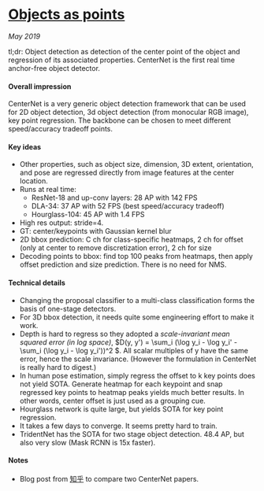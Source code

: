 # [Objects as points](https://arxiv.org/pdf/1904.07850.pdf)

_May 2019_

tl;dr: Object detection as detection of the center point of the object and regression of its associated properties. CenterNet is the first real time anchor-free object detector.

#### Overall impression
CenterNet is a very generic object detection framework that can be used for 2D object detection, 3d object detection (from monocular RGB image), key point regression. The backbone can be chosen to meet different speed/accuracy tradeoff points.

#### Key ideas
- Other properties, such as object size, dimension, 3D extent, orientation, and pose are regressed directly from image features at the center location.
- Runs at real time:
	- ResNet-18 and up-conv layers: 28 AP with 142 FPS
	- DLA-34: 37 AP with 52 FPS (best speed/accuracy tradeoff)
	- Hourglass-104: 45 AP with 1.4 FPS
- High res output: stride=4.
- GT: center/keypoints with Gaussian kernel blur
- 2D bbox prediction: C ch for class-specific heatmaps, 2 ch for offset (only at center to remove discretization error), 2 ch for size
- Decoding points to bbox: find top 100 peaks from heatmaps, then apply offset prediction and size prediction. There is no need for NMS. 

#### Technical details
- Changing the proposal classifier to a multi-class classification forms the basis of one-stage detectors.
- For 3D bbox detection, it needs quite some engineering effort to make it work.
- Depth is hard to regress so they adopted a *scale-invariant mean squared error (in log space)*, $D(y, y') = \sum_i (\log y_i - \log y_i' - \sum_i (\log y_i - \log y_i'))^2 $. All scalar multiples of y have the same error, hence the scale invariance. (However the formulation in CenterNet is really hard to digest.)
- In human pose estimation, simply regress the offset to k key points does not yield SOTA. Generate heatmap for each keypoint and snap regressed key points to heatmap peaks yields much better results. In other words, center offset is just used as a grouping cue. 
- Hourglass network is quite large, but yields SOTA for key point regression.
- It takes a few days to converge. It seems pretty hard to train. 
- TridentNet has the SOTA for two stage object detection. 48.4 AP, but also very slow (Mask RCNN is 15x faster).

#### Notes
- Blog post from [知乎](https://www.zhihu.com/question/321206428) to compare two CenterNet papers.

